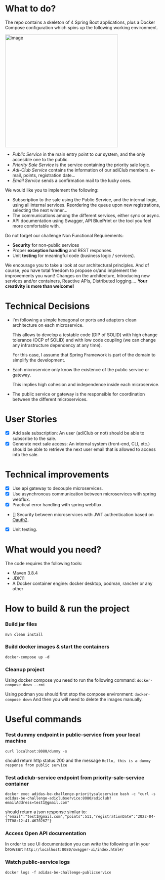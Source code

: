 # What to do?

The repo contains a skeleton of 4 Spring Boot applications, plus a Docker Compose configuration which spins up the
following working environment.

<img width="365" alt="image" src="https://unregisteredUser-images.githubusercontent.com/15728394/199699196-3bf20be2-cc51-4718-8cc2-454c8397c9d4.png">

- _Public Service_ in the main entry point to our system, and the only accesible one to the public.
- _Priority Sale Service_ is the service containing the priority sale logic.
- _Adi-Club Service_ contains the information of our adiClub members. e-mail, points, registration date...
- _Email Service_ sends a confirmation mail to the lucky ones.

We would like you to implement the following:

- Subscription to the sale using the Public Service, and the internal logic, using all internal services. Reordering the
  queue upon new registrations, selecting the next winner...
- The communications among the different services, either sync or async.
- API documentation using Swagger, API BluePrint or the tool you feel more comfortable with.

Do not forget our challenge Non Functional Requirements:

- **Security** for non-public services
- Proper **exception handling** and REST responses.​
- Unit **testing** for meaningful code (business logic / services).​

We encourage you to take a look at our architectural principles. And of course, you have total freedom to propose or/and
implement the improvements you want! Changes on the architecture, Introducing new services and/or containers, Reactive
APIs, Distributed logging.... **Your creativity is more than welcome!**

# Technical Decisions

- I'm following a simple hexagonal or ports and adapters clean architecture on each microservice.

  This allows to develop a testable code (DIP of SOLID) with high change tolerance (OCP of SOLID)
  and with low code coupling (we can change any infrastructure dependency at any time).

  For this case, I assume that Spring Framework is part of the domain to simplify the development.

- Each microservice only know the existence of the public service or gateway.

  This implies high cohesion and independence inside each microservice.

- The public service or gateway is the responsible for coordination between the different microservices.

# User Stories

- [X] Add sale subscription: An user (adiClub or not) should be able to subscribe to the sale.
- [X] Generate next sale access:
  An internal system (front-end, CLI, etc.) should be able to retrieve the next user email that is allowed to access
  into the sale.

# Technical improvements

- [X] Use api gateway to decouple microservices.
- [X] Use asynchronous communication between microservices with spring webflux.
- [X] Practical error handling with spring webflux.
- [] Security between microservices with JWT authentication based on [Oauth2](https://oauth.net/2/).
- [X] Unit testing.

# What would you need?

The code requires the following tools:

- Maven 3.8.4
- JDK11
- A Docker container engine: docker desktop, podman, rancher or any other

# How to build & run the project

### Build jar files

`mvn clean install`

### Build docker images & start the containers

`docker-compose up -d`

### Cleanup project

Using docker compose you need to run the following command:
`docker-compose down --rmi`

Using podman you should first stop the compose environment:
`docker-compose down`
And then you will need to delete the images manually.

# Useful commands

### Test dummy endpoint in public-service from your local machine

`curl localhost:8080/dummy -s`

should return http status 200 and the message
`Hello, this is a dummy response from public service`

### Test adiclub-service endpoint from priority-sale-service container

`docker exec adidas-be-challenge-prioritysaleservice bash -c "curl -s adidas-be-challenge-adiclubservice:8080/adiclub?emailAddress=test1@gmail.com"`

should return a json response similar to:
`{"email":"test1@gmail.com","points":511,"registrationDate":"2022-04-17T08:12:41.467026Z"}`

### Access Open API documentation

In order to see UI documentation you can write the following url in your browser:
`http://localhost:8080/swagger-ui/index.html#/`

### Watch public-service logs

`docker logs -f adidas-be-challenge-publicservice`
